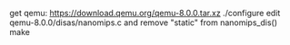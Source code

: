 get qemu: https://download.qemu.org/qemu-8.0.0.tar.xz
./configure
edit qemu-8.0.0/disas/nanomips.c and remove "static" from nanomips_dis()
make
